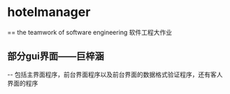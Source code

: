 # hotelmanager
==
the teamwork of software engineering
软件工程大作业
## 部分gui界面——巨梓涵
--
包括主界面程序，前台界面程序以及前台界面的数据格式验证程序，还有客人界面的程序

